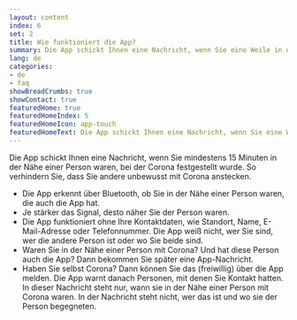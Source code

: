 ```yaml
---
layout: content
index: 6
set: 2
title: Wie funktioniert die App?
summary: Die App schickt Ihnen eine Nachricht, wenn Sie eine Weile in der Nähe einer Person mit Corona waren.
lang: de
categories:
- de
- faq
showBreadCrumbs: true
showContact: true
featuredHome: true
featuredHomeIndex: 5
featuredHomeIcon: app-touch
featuredHomeText: Die App schickt Ihnen eine Nachricht, wenn Sie eine Weile in der Nähe einer Person mit Corona waren.
---
```


Die App schickt Ihnen eine Nachricht, wenn Sie mindestens 15 Minuten in der Nähe einer Person waren, bei der Corona festgestellt wurde. So verhindern Sie, dass Sie andere unbewusst mit Corona anstecken.

* Die App erkennt über Bluetooth, ob Sie in der Nähe einer Person waren, die auch die App hat.
* Je stärker das Signal, desto näher Sie der Person waren.
* Die App funktioniert ohne Ihre Kontaktdaten, wie Standort, Name, E-Mail-Adresse oder Telefonnummer. Die App weiß nicht, wer Sie sind, wer die andere Person ist oder wo Sie beide sind. 
* Waren Sie in der Nähe einer Person mit Corona? Und hat diese Person auch die App? Dann bekommen Sie später eine App-Nachricht.
* Haben Sie selbst Corona? Dann können Sie das (freiwillig) über die App melden. Die App warnt danach Personen, mit denen Sie Kontakt hatten. In dieser Nachricht steht nur, wann sie in der Nähe einer Person mit Corona waren. In der Nachricht steht nicht, wer das ist und wo sie der Person begegneten.
